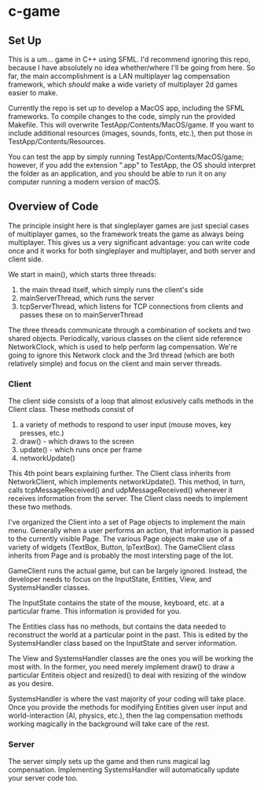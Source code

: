 # c-game

## Set Up

This is a um... game in C++ using SFML. I'd recommend ignoring this repo, because I have absolutely no idea whether/where I'll be going from here. So far, the main accomplishment is a LAN multiplayer lag compensation framework, which *should* make a wide variety of multiplayer 2d games easier to make.

Currently the repo is set up to develop a MacOS app, including the SFML frameworks. To compile changes to the code, simply run the provided Makefile. This will overwrite TestApp/Contents/MacOS/game. If you want to include additional resources (images, sounds, fonts, etc.), then put those in TestApp/Contents/Resources.

You can test the app by simply running TestApp/Contents/MacOS/game; however, if you add the extension ".app" to TestApp, the OS should interpret the folder as an application, and you should be able to run it on any computer running a modern version of macOS.

## Overview of Code

The principle insight here is that singleplayer games are just special cases of multiplayer games, so the framework treats the game as always being multiplayer. This gives us a very significant advantage: you can write code once and it works for both singleplayer and multiplayer, and both server and client side.

We start in main(), which starts three threads:
1. the main thread itself, which simply runs the client's side
2. mainServerThread, which runs the server
3. tcpServerThread, which listens for TCP connections from clients and passes these on to mainServerThread

The three threads communicate through a combination of sockets and two shared objects. Periodically, various classes on the client side reference NetworkClock, which is used to help perform lag compensation. We're going to ignore this Network clock and the 3rd thread (which are both relatively simple) and focus on the client and main server threads.

### Client
The client side consists of a loop that almost exlusively calls methods in the Client class. These methods consist of
1. a variety of methods to respond to user input (mouse moves, key presses, etc.)
2. draw() - which draws to the screen
3. update() - which runs once per frame
4. networkUpdate()

This 4th point bears explaining further. The Client class inherits from NetworkClient, which implements networkUpdate(). This method, in turn, calls tcpMessageReceived() and udpMessageReceived() whenever it receives information from the server. The Client class needs to implement these two methods.

I've organized the Client into a set of Page objects to implement the main menu. Generally when a user performs an action, that information is passed to the currently visible Page. The various Page objects make use of a variety of widgets (TextBox, Button, IpTextBox). The GameClient class inherits from Page and is probably the most intersting page of the lot.

GameClient runs the actual game, but can be largely ignored. Instead, the developer needs to focus on the InputState, Entities, View, and SystemsHandler classes.

The InputState contains the state of the mouse, keyboard, etc. at a particular frame. This information is provided for you.

The Entities class has no methods, but contains the data needed to reconstruct the world at a particular point in the past. This is edited by the SystemsHandler class based on the InputState and server information.

The View and SystemsHandler classes are the ones you will be working the most with. In the former, you need merely implement draw() to draw a particular Entiteis object and resized() to deal with resizing of the window as you desire.

SystemsHandler is where the vast majority of your coding will take place. Once you provide the methods for modifying Entities given user input and world-interaction (AI, physics, etc.), then the lag compensation methods working magically in the background will take care of the rest.

### Server

The server simply sets up the game and then runs magical lag compensation. Implementing SystemsHandler will automatically update your server code too.

